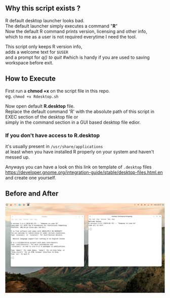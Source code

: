 ## Why this script exists ?
R default desktop launcher looks bad.\
The default launcher simply executes a command "**R**"\
Now the default R command prints version, licensing and other info,\
which to me as a user is not required everytime I need the tool.

This script only keeps R version info,   
adds a welcome text for `$USER`\
and a prompt for *q() to quit*  #which is handy if you are used to saving workspace before exit.

## How to Execute

First run a **chmod +x** on the script file in this repo. \
eg. `chmod +x Rdesktop.sh` 

Now open default **R.desktop** file. \
Replace the default command 'R' with the absolute path of this script in EXEC section of the desktop file or\
simply in the command section in a GUI based desktop file edior.

### If you don't have access to R.desktop
it's usually present in `/usr/share/applications` \
at least when you have installed R properly on your system and haven't messed up.

Anyways you can have a look on this link on template of `.desktop` files\
https://developer.gnome.org/integration-guide/stable/desktop-files.html.en \
and create one yourself.


## Before and After


![alt before-after.png](before-after.png)
